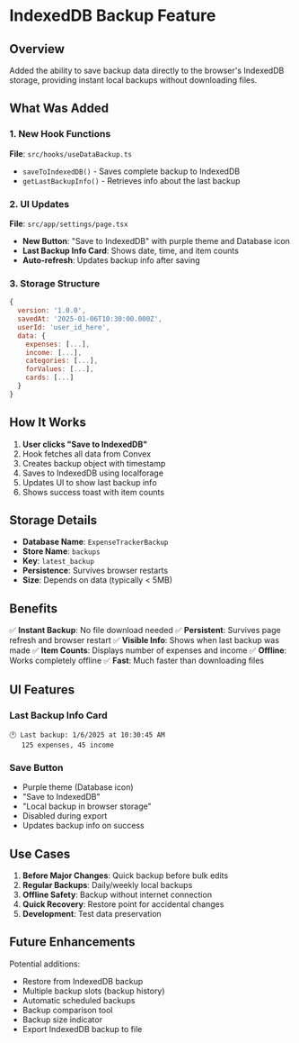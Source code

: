 # IndexedDB Backup Feature

## Overview
Added the ability to save backup data directly to the browser's IndexedDB storage, providing instant local backups without downloading files.

## What Was Added

### 1. New Hook Functions
**File**: `src/hooks/useDataBackup.ts`

- `saveToIndexedDB()` - Saves complete backup to IndexedDB
- `getLastBackupInfo()` - Retrieves info about the last backup

### 2. UI Updates
**File**: `src/app/settings/page.tsx`

- **New Button**: "Save to IndexedDB" with purple theme and Database icon
- **Last Backup Info Card**: Shows date, time, and item counts
- **Auto-refresh**: Updates backup info after saving

### 3. Storage Structure

```javascript
{
  version: '1.0.0',
  savedAt: '2025-01-06T10:30:00.000Z',
  userId: 'user_id_here',
  data: {
    expenses: [...],
    income: [...],
    categories: [...],
    forValues: [...],
    cards: [...]
  }
}
```

## How It Works

1. **User clicks "Save to IndexedDB"**
2. Hook fetches all data from Convex
3. Creates backup object with timestamp
4. Saves to IndexedDB using localforage
5. Updates UI to show last backup info
6. Shows success toast with item counts

## Storage Details

- **Database Name**: `ExpenseTrackerBackup`
- **Store Name**: `backups`
- **Key**: `latest_backup`
- **Persistence**: Survives browser restarts
- **Size**: Depends on data (typically < 5MB)

## Benefits

✅ **Instant Backup**: No file download needed
✅ **Persistent**: Survives page refresh and browser restart
✅ **Visible Info**: Shows when last backup was made
✅ **Item Counts**: Displays number of expenses and income
✅ **Offline**: Works completely offline
✅ **Fast**: Much faster than downloading files

## UI Features

### Last Backup Info Card
```
🕐 Last backup: 1/6/2025 at 10:30:45 AM
   125 expenses, 45 income
```

### Save Button
- Purple theme (Database icon)
- "Save to IndexedDB"
- "Local backup in browser storage"
- Disabled during export
- Updates backup info on success

## Use Cases

1. **Before Major Changes**: Quick backup before bulk edits
2. **Regular Backups**: Daily/weekly local backups
3. **Offline Safety**: Backup without internet connection
4. **Quick Recovery**: Restore point for accidental changes
5. **Development**: Test data preservation

## Future Enhancements

Potential additions:
- Restore from IndexedDB backup
- Multiple backup slots (backup history)
- Automatic scheduled backups
- Backup comparison tool
- Backup size indicator
- Export IndexedDB backup to file

